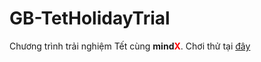 # GB-TetHolidayTrial

Chương trình trải nghiệm Tết cùng <strong>mind<span style="color:red">X</span></strong>. Chơi thử tại [đây](http://mindxschool.com/GB-TetHolidayTrial/)

